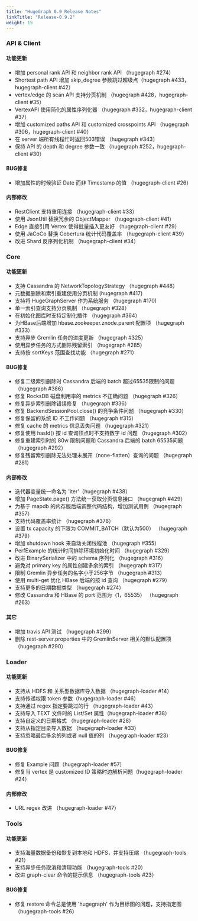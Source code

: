 ```yaml
---
title: "HugeGraph 0.9 Release Notes"
linkTitle: "Release-0.9.2"
weight: 15
---
```


### API & Client

#### 功能更新

- 增加 personal rank API 和 neighbor rank API （hugegraph #274）
- Shortest path API 增加 skip_degree 参数跳过超级点（hugegraph #433，hugegraph-client #42）
- vertex/edge 的 scan API 支持分页机制 （hugegraph #428，hugegraph-client #35）
- VertexAPI 使用简化的属性序列化器 （hugegraph #332，hugegraph-client #37）
- 增加 customized paths API 和 customized crosspoints API （hugegraph #306，hugegraph-client #40）
- 在 server 端所有线程忙时返回503错误 （hugegraph #343）
- 保持 API 的 depth 和 degree 参数一致 （hugegraph #252，hugegraph-client #30）

#### BUG修复

- 增加属性的时候验证 Date 而非 Timestamp 的值 （hugegraph-client #26）

#### 内部修改

- RestClient 支持重用连接 （hugegraph-client #33）
- 使用 JsonUtil 替换冗余的 ObjectMapper （hugegraph-client #41）
- Edge 直接引用 Vertex 使得批量插入更友好 （hugegraph-client #29）
- 使用 JaCoCo 替换 Cobertura 统计代码覆盖率 （hugegraph-client #39）
- 改进 Shard 反序列化机制 （hugegraph-client #34）

### Core

#### 功能更新

- 支持 Cassandra 的 NetworkTopologyStrategy （hugegraph #448）
- 元数据删除和索引重建使用分页机制 (hugegraph #417)
- 支持将 HugeGraphServer 作为系统服务 （hugegraph #170)
- 单一索引查询支持分页机制 （hugegraph #328）
- 在初始化图库时支持定制化插件 （hugegraph #364）
- 为HBase后端增加 hbase.zookeeper.znode.parent 配置项 （hugegraph #333）
- 支持异步 Gremlin 任务的进度更新 （hugegraph #325）
- 使用异步任务的方式删除残留索引 （hugegraph #285）
- 支持按 sortKeys 范围查找功能 （hugegraph #271）

#### BUG修复

- 修复二级索引删除时 Cassandra 后端的 batch 超过65535限制的问题 （hugegraph #386）
- 修复 RocksDB 磁盘利用率的 metrics 不正确问题 （hugegraph #326）
- 修复异步索引删除错误修复 （hugegraph #336）
- 修复 BackendSessionPool.close() 的竞争条件问题 （hugegraph #330）
- 修复保留的系统 ID 不工作问题 （hugegraph #315）
- 修复 cache 的 metrics 信息丢失问题 （hugegraph #321）
- 修复使用 hasId() 按 id 查询顶点时不支持数字 id 问题 （hugegraph #302）
- 修复重建索引时的 80w 限制问题和 Cassandra 后端的 batch 65535问题 （hugegraph #292）
- 修复残留索引删除无法处理未展开（none-flatten）查询的问题 （hugegraph #281）

#### 内部修改

- 迭代器变量统一命名为 'iter'（hugegraph #438）
- 增加 PageState.page() 方法统一获取分页信息接口 （hugegraph #429）
- 为基于 mapdb 的内存版后端调整代码结构，增加测试用例 （hugegraph #357）
- 支持代码覆盖率统计 （hugegraph #376）
- 设置 tx capacity 的下限为 COMMIT_BATCH（默认为500） （hugegraph #379）
- 增加 shutdown hook 来自动关闭线程池 （hugegraph #355）
- PerfExample 的统计时间排除环境初始化时间 （hugegraph #329）
- 改进 BinarySerializer 中的 schema 序列化 （hugegraph #316）
- 避免对 primary key 的属性创建多余的索引 （hugegraph #317）
- 限制 Gremlin 异步任务的名字小于256字节 （hugegraph #313）
- 使用 multi-get 优化 HBase 后端的按 id 查询 （hugegraph #279）
- 支持更多的日期数据类型 （hugegraph #274）
- 修改 Cassandra 和 HBase 的 port 范围为（1，65535） （hugegraph #263）

#### 其它

- 增加 travis API 测试 （hugegraph #299）
- 删除 rest-server.properties 中的 GremlinServer 相关的默认配置项 （hugegraph #290）

### Loader

#### 功能更新

- 支持从 HDFS 和 关系型数据库导入数据 （hugegraph-loader #14）
- 支持传递权限 token 参数（hugegraph-loader #46）
- 支持通过 regex 指定要跳过的行 （hugegraph-loader #43）
- 支持导入 TEXT 文件时的 List/Set 属性（hugegraph-loader #38）
- 支持自定义的日期格式 （hugegraph-loader #28）
- 支持从指定目录导入数据 （hugegraph-loader #33）
- 支持忽略最后多余的列或者 null 值的列 （hugegraph-loader #23）

#### BUG修复

- 修复 Example 问题（hugegraph-loader #57）
- 修复当 vertex 是 customized ID 策略时边解析问题（hugegraph-loader #24）

#### 内部修改

- URL regex 改进 （hugegraph-loader #47）

### Tools

#### 功能更新

- 支持海量数据备份和恢复到本地和 HDFS，并支持压缩 （hugegraph-tools #21）
- 支持异步任务取消和清理功能 （hugegraph-tools #20）
- 改进 graph-clear 命令的提示信息 （hugegraph-tools #23）

#### BUG修复

- 修复 restore 命令总是使用 'hugegraph' 作为目标图的问题，支持指定图 （hugegraph-tools #26）